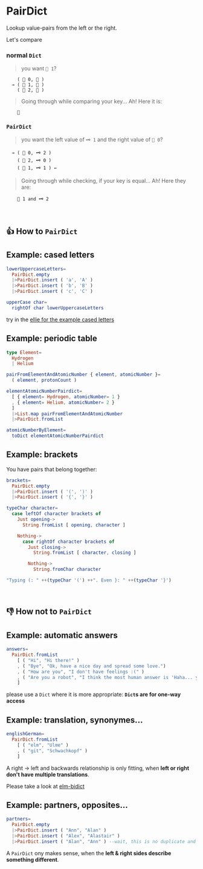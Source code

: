 # PairDict
Lookup value-pairs from the left or the right.

Let's compare


### normal `Dict`

> you want `🔑 1`?

        ( 🔑 0, 🌳 )
      → ( 🔑 1, 🍐 )
        ( 🔑 2, 🍐 )

> Going through while comparing your key... Ah! Here it is:

        🍐

### `PairDict`

> you want the left value of `🗝️ 1` and the right value of `🔑 0`?

      → ( 🔑 0, 🗝️ 2 )
        ( 🔑 2, 🗝️ 0 )
        ( 🔑 1, 🗝️ 1 ) ←

> Going through while checking, if your key is equal... Ah! Here they are:

        🔑 1 and 🗝️ 2

&nbsp;


## 👍 How to `PairDict`

## Example: cased letters
```elm
lowerUppercaseLetters=
  PairDict.empty
  |>PairDict.insert ( 'a', 'A' )
  |>PairDict.insert ( 'b', 'B' )
  |>PairDict.insert ( 'c', 'C' )

upperCase char=
  rightOf char lowerUppercaseLetters
```
try in the [ellie for the example cased letters](https://ellie-app.com/bPdTNBJ3XSya1)

## Example: periodic table

```elm
type Element=
  Hydrogen
  | Helium

pairFromElementAndAtomicNumber { element, atomicNumber }=
  ( element, protonCount )

elementAtomicNumberPairdict=
  [ { element= Hydrogen, atomicNumber= 1 }
  , { element= Helium, atomicNumber= 2 }
  ]
  |>List.map pairFromElementAndAtomicNumber
  |>PairDict.fromList

atomicNumberByElement=
  toDict elementAtomicNumberPairdict
```

## Example: brackets
You have pairs that belong together:
```elm
brackets=
  PairDict.empty
  |>PairDict.insert ( '(', ')' )
  |>PairDict.insert ( '{', '}' )

typeChar character=
  case leftOf character brackets of
    Just opening->
      String.fromList [ opening, character ]

    Nothing->
      case rightOf character brackets of
        Just closing->
          String.fromList [ character, closing ]

        Nothing->
          String.fromChar character

"Typing (: " ++(typeChar '(') ++". Even }: " ++(typeChar '}')
```
&nbsp;


## 👎 How not to `PairDict`

## Example: automatic answers
```elm
answers=
  PairDict.fromList
    [ ( "Hi", "Hi there!" )
    , ( "Bye", "Ok, have a nice day and spread some love.")
    , ( "How are you", "I don't have feelings :(" )
    , ( "Are you a robot", "I think the most human answer is 'Haha... yes'" )
    ]
```
please use a `Dict` where it is more appropriate: **`Dict`s are for one-way access**

## Example: translation, synonymes...
```elm
englishGerman=
  PairDict.fromList
    [ ( "elm", "Ulme" )
    , ( "git", "Schwachkopf" )
    ]
```
A right → left and backwards relationship is only fitting,
when **left or right don't have multiple translations**.

Please take a look at [elm-bidict](https://github.com/Janiczek/elm-bidict)

## Example: partners, opposites...
```elm
partners=
  PairDict.empty
  |>PairDict.insert ( "Ann", "Alan" )
  |>PairDict.insert ( "Alex", "Alastair" )
  |>PairDict.insert ( "Alan", "Ann" ) --wait, this is no duplicate and gets inserted?
```
A `PairDict` ony makes sense, when the **left & right sides describe something different**.
